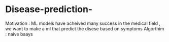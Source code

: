 # Disease-prediction-
Motivation : ML models have acheived  many success in the medical field , we want to make a ml that predict the disese based on symptoms 
Algorthim : naive baays 
